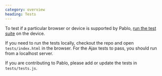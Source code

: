 ```yaml
--- 
category: overview
heading: Tests
---
```


To test if a particular browser or device is supported by Pablo, <a href="/tests" target="_blank">run the test suite</a> on the device.

If you need to run the tests locally, checkout the repo and open `tests/index.html` in the browser. For the Ajax tests to pass, you should run from a localhost server.

If you are contributing to Pablo, please add or update the tests in `tests/tests.js`.


<!-- Testcard -->
<div id="testcard" style="margin-top:40px">
    <script>
        // Load, on DOM ready
        if ('addEventListener' in document){
            document.addEventListener('DOMContentLoaded', function(){
                var script = document.createElement('script');
                document.body.appendChild(script);
                script.src = '/media/testcard.js';
            }, false);
        }
    </script>
</div>

[tests]: http://pablojs.com/tests/